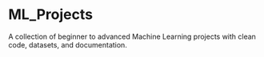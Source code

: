 # ML_Projects
A collection of beginner to advanced Machine Learning projects with clean code, datasets, and documentation.
